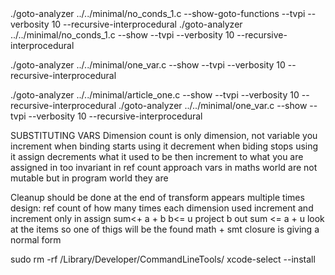 <Programs with no conditional statements>
./goto-analyzer ../../minimal/no_conds_1.c  --show-goto-functions   --tvpi --verbosity 10 --recursive-interprocedural
./goto-analyzer ../../minimal/no_conds_1.c --show --tvpi --verbosity 10 --recursive-interprocedural

./goto-analyzer ../../minimal/one_var.c  --show --tvpi --verbosity 10 --recursive-interprocedural


./goto-analyzer ../../minimal/article_one.c  --show --tvpi --verbosity 10 --recursive-interprocedural
./goto-analyzer ../../minimal/one_var.c  --show --tvpi --verbosity 10 --recursive-interprocedural

SUBSTITUTING VARS 
Dimension count is only dimension, not variable
you increment when binding starts using it
decrement when biding stops using it 
assign decrements what it used to be
then increment to what you are assigned in too 
invariant
in ref count approach
vars in maths world are not mutable but in program world they are

Cleanup should be done at the end of transform
appears multiple times design: ref count of how many times each dimension used 
increment and increment only in assign
sum<+ a + b
b<= u
project b out
sum <= a + u
look at the items so one of thigs will be the found 
math + smt 
closure is giving a normal form 



sudo rm -rf /Library/Developer/CommandLineTools/
xcode-select --install